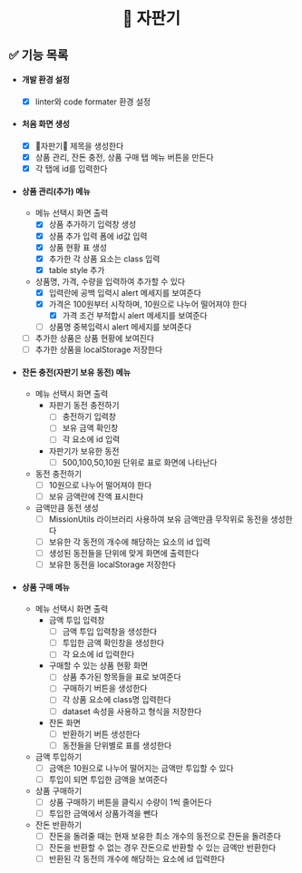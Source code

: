 <h1 align="middle">🥤 자판기</h1>

## ✅ 기능 목록

- #### 개발 환경 설정

  - [x] linter와 code formater 환경 설정

- #### 처음 화면 생성

  - [x] 🥤자판기🥤 제목을 생성한다
  - [x] 상품 관리, 잔돈 충전, 상품 구매 탭 메뉴 버튼을 만든다
  - [x] 각 탭에 id를 입력한다

- #### 상품 관리(추가) 메뉴

  - 메뉴 선택시 화면 출력
    - [x] 상품 추가하기 입력창 생성
    - [x] 상품 추가 입력 폼에 id값 입력
    - [x] 상품 현황 표 생성
    - [x] 추가한 각 상품 요소는 class 입력
    - [x] table style 추가
  - 상품명, 가격, 수량을 입력하여 추가할 수 있다
    - [x] 입력란에 공백 입력시 alert 메세지를 보여준다
    - [x] 가격은 100원부터 시작하며, 10원으로 나누어 떨어져야 한다
      - [x] 가격 조건 부적합시 alert 메세지를 보여준다
    - [ ] 상품명 중복입력시 alert 메세지를 보여준다
  - [ ] 추가한 상품은 상품 현황에 보여진다
  - [ ] 추가한 상품을 localStorage 저장한다

- #### 잔돈 충전(자판기 보유 동전) 메뉴

  - 메뉴 선택시 화면 출력
    - 자판기 동전 충전하기
      - [ ] 충전하기 입력창
      - [ ] 보유 금액 확인창
      - [ ] 각 요소에 id 입력
    - 자판기가 보유한 동전
      - [ ] 500,100,50,10원 단위로 표로 화면에 나타난다
  - 동전 충전하기
    - [ ] 10원으로 나누어 떨어져야 한다
    - [ ] 보유 금액란에 잔액 표시한다
  - 금액만큼 동전 생성
    - [ ] MissionUtils 라이브러리 사용하여 보유 금액만큼 무작위로 동전을 생성한다
    - [ ] 보유한 각 동전의 개수에 해당하는 요소의 id 입력
    - [ ] 생성된 동전들을 단위에 맞게 화면에 출력한다
    - [ ] 보유한 동전을 localStorage 저장한다

- #### 상품 구매 메뉴

  - 메뉴 선택시 화면 출력
    - 금액 투입 입력창
      - [ ] 금액 투입 입력창을 생성한다
      - [ ] 투입한 금액 확인창을 생성한다
      - [ ] 각 요소에 id 입력한다
    - 구매할 수 있는 상품 현황 화면
      - [ ] 상품 추가된 항목들을 표로 보여준다
      - [ ] 구매하기 버튼을 생성한다
      - [ ] 각 상품 요소에 class명 입력한다
      - [ ] dataset 속성을 사용하고 형식을 저장한다
    - 잔돈 화면
      - [ ] 반환하기 버튼 생성한다
      - [ ] 동전들을 단위별로 표를 생성한다
  - 금액 투입하기
    - [ ] 금액은 10원으로 나누어 떨어지는 금액만 투입할 수 있다
    - [ ] 투입이 되면 투입한 금액을 보여준다
  - 상품 구매하기
    - [ ] 상품 구매하기 버튼을 클릭시 수량이 1씩 줄어든다
    - [ ] 투입한 금액에서 상품가격을 뺀다
  - 잔돈 반환하기
    - [ ] 잔돈을 돌려줄 때는 현재 보유한 최소 개수의 동전으로 잔돈을 돌려준다
    - [ ] 잔돈을 반환할 수 없는 경우 잔돈으로 반환할 수 있는 금액만 반환한다
    - [ ] 반환된 각 동전의 개수에 해당하는 요소에 id 입력한다
